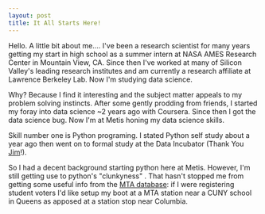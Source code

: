 ```yaml
---
layout: post
title: It All Starts Here!
---
```


Hello. A little bit about me.... I've been a research scientist for many years getting my start in high school as a summer intern at NASA AMES Research Center in Mountain View, CA. Since then I've worked at many of Silicon Valley's leading research institutes and am currently a research affiliate at Lawrence Berkeley Lab. Now I'm studying data science.

Why? Because I find it interesting and the subject matter appeals to my problem solving instincts. After some gently prodding from friends, I started my foray into data science ~2 years ago with Coursera. Since then I got the data science bug. Now I'm at Metis honing my data science skills.

Skill number one is Python programing. I stated Python self study about a year ago then went on to formal study at the Data Incubator (Thank You [Jim](https://www.linkedin.com/in/james-schmitz-390645/)!).

So I had a decent background starting python here at Metis. However, I'm still getting use to python's "clunkyness" . That hasn't stopped me from getting some useful info from the [MTA database](http://web.mta.info/developers/turnstile.html):  if I were registering student voters I'd like setup my boot at a MTA station near a CUNY school in Queens as apposed at a station stop near Columbia.

